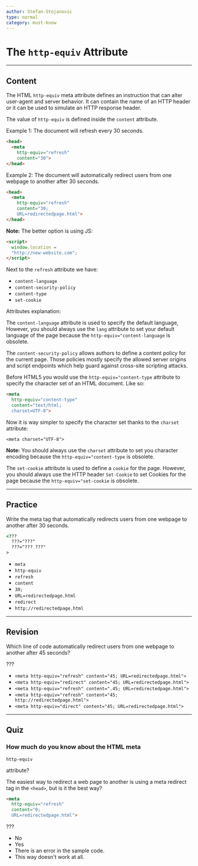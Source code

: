 ```yaml
---
author: Stefan-Stojanovic
type: normal
category: must-know
---
```


# The `http-equiv` Attribute


---

## Content

The HTML `http-equiv` meta attribute defines an instruction that can alter user-agent and server behavior. It can contain the name of an HTTP header or it can be used to simulate an HTTP response header.

The value of `http-equiv` is defined inside the `content` attribute.

Example 1: The document will refresh every 30 seconds.

```html
<head>
  <meta
    http-equiv="refresh"
    content="30">
</head>
```

Example 2: The document will automatically redirect users from one webpage to another after 30 seconds.

```html
<head>
  <meta
    http-equiv="refresh"
    content="30;
    URL=redirectedpage.html">
</head>
```

**Note:** The better option is using JS:

```html
<script>
  window.location =
  "http://new-website.com";
</script>
```

Next to the `refresh` attribute we have:

- `content-language`
- `content-security-policy`
- `content-type`
- `set-cookie`

Attributes explanation:

The `content-language` attribute is used to specify the default language, However, you should always use the `lang` attribute to set your default language of the page because the `http-equiv="content-language` is obsolete.

The `content-security-policy` allows authors to define a content policy for the current page. Those policies mostly specify the allowed server origins and script endpoints which help guard against cross-site scripting attacks.

Before HTML5 you would use the `http-equiv="content-type` attribute to specify the character set of an HTML document. Like so:

```html
<meta
  http-equiv="content-type"
  content="text/html;
  charset=UTF-8">
```

Now it is way simpler to specify the character set thanks to the `charset` attribute:

```plain-text
<meta charset="UTF-8">
```

**Note:** You should always use the `charset` attribute to set you character encoding because the `http-equiv="content-type` is obsolete.

The `set-cookie` attribute is used to define a `cookie` for the page. However, you should always use the HTTP header `Set-Cookie` to set Cookies for the page because the `http-equiv="set-cookie` is obsolete.


---

## Practice

Write the meta tag that automatically redirects users from one webpage to another after 30 seconds.

```html
<??? 
  ???="???" 
  ???="??? ???"
>
```

- `meta`
- `http-equiv`
- `refresh`
- `content`
- `30;`
- `URL=redirectedpage.html`
- `redirect`
- `http://redirectedpage.html`


---

## Revision

Which line of code automatically redirect users from one webpage to another after 45 seconds?

???

- `<meta http-equiv="refresh" content="45; URL=redirectedpage.html">`
- `<meta http-equiv="redirect" content="45; URL=redirectedpage.html">`
- `<meta http-equiv="refresh" content=".45; URL=redirectedpage.html">`
- `<meta http-equiv="refresh" content="45; http://redirectedpage.html">`
- `<meta http-equiv="direct" content="45; URL=redirectedpage.html">`


---

## Quiz

### How much do you know about the HTML meta


`http-equiv`

 attribute?

The easiest way to redirect a web page to another is using a meta redirect tag in the `<head>`, but is it the best way?

```html
<meta
  http-equiv="refresh"
  content="0;
  URL=redirectedpage.html">
```

???

- No
- Yes
- There is an error in the sample code.
- This way doesn't work at all.
